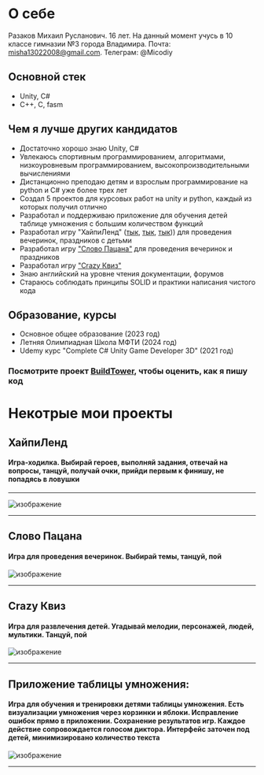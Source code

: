 # О себе
Разаков Михаил Русланович. 16 лет. На данный момент учусь в 10 классе гимназии №3 города Владимира. 
Почта: misha13022008@gmail.com. Телеграм: @Micodiy

## Основной стек
- Unity, C#
- C++, C, fasm

## Чем я лучше других кандидатов
- Достаточно хорошо знаю Unity, C#
- Увлекаюсь спортивным программированием, алгоритмами, низкоуровневым программированием, высокопроизводительными вычислениями
- Дистанционно преподаю детям и взрослым программирование на python и C# уже более трех лет
- Создал 5 проектов для курсовых работ на unity и python, каждый из которых получил отлично
- Разработал и поддерживаю приложение для обучения детей таблице умножения с большим количеством функций
- Разработал игру "ХайпиЛенд" ([тык](https://vk.com/club_event_market?z=video45503913_456240541%2F3f924ebecd7d4b11d6%2Fpl_wall_-93355641), [тык](https://vk.com/market/product/khaypilend-226436610-9590082), [тык](https://v21.skladchik.org/threads/xajpilend-igra-s-proektorom-mixail-gorshenin.442154/))) для проведения вечеринок, праздников с детьми
- Разработал игру ["Слово Пацана"](https://vk.com/video/@djmichael93?z=video45503913_456240462%2Fpl_45503913_-2) для проведения вечеринок и праздников
- Разработал игру ["Crazy Квиз"](https://vk.com/club_event_market?z=video45503913_456240723%2Fpl_wall_-93355641)
- Знаю английский на уровне чтения документации, форумов
- Стараюсь соблюдать принципы SOLID и практики написания чистого кода

## Образование, курсы
- Основное общее образование (2023 год)
- Летняя Олимпиадная Школа МФТИ (2024 год)
- Udemy курс "Complete C# Unity Game Developer 3D" (2021 год)

### Посмотрите проект [BuildTower](https://github.com/Misha1302/BuildTower), чтобы оценить, как я пишу код


# Некотрые мои проекты
## ХайпиЛенд
#### Игра-ходилка. Выбирай героев, выполняй задания, отвечай на вопросы, танцуй, получай очки, прийди первым к финишу, не попадясь в ловушки
- - -
![изображение](https://github.com/user-attachments/assets/dae63aba-4dc2-4567-a002-7ba337e2bb3d)

- - -

## Слово Пацана
#### Игра для проведения вечеринок. Выбирай темы, танцуй, пой
![изображение](https://github.com/user-attachments/assets/210c2744-45f4-468f-b21f-7f96fa7e98a7)

- - -

## Crazy Квиз
#### Игра для развлечения детей. Угадывай мелодии, персонажей, людей, мультики. Танцуй, пой
![изображение](https://github.com/user-attachments/assets/6d8ac431-572e-40fe-aa38-db57426312ed)

- - -

## Приложение таблицы умножения:
#### Игра для обучения и тренировки детями таблицы умножения. Есть визуализации умножения через корзинки и яблоки. Исправление ошибок прямо в приложении. Сохранение результатов игр. Каждое действие сопровождается голосом диктора. Интерфейс заточен под детей, минимизировано количество текста
![изображение](https://github.com/user-attachments/assets/7faf9d36-c9f3-402d-8346-0aadf3d44231)
- - -
